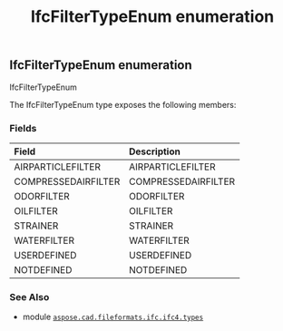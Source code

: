 ﻿---
title: IfcFilterTypeEnum enumeration
second_title: Aspose.CAD for Python via .NET API References
description: 
type: docs
weight: 2770
url: /aspose.cad.fileformats.ifc.ifc4.types/ifcfiltertypeenum/
is_root: false
---

## IfcFilterTypeEnum enumeration

IfcFilterTypeEnum



The IfcFilterTypeEnum type exposes the following members:

### Fields
| Field | Description |
| :- | :- |
| AIRPARTICLEFILTER | AIRPARTICLEFILTER |
| COMPRESSEDAIRFILTER | COMPRESSEDAIRFILTER |
| ODORFILTER | ODORFILTER |
| OILFILTER | OILFILTER |
| STRAINER | STRAINER |
| WATERFILTER | WATERFILTER |
| USERDEFINED | USERDEFINED |
| NOTDEFINED | NOTDEFINED |



### See Also
* module [`aspose.cad.fileformats.ifc.ifc4.types`](..)
